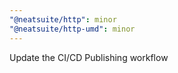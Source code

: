 ```yaml
---
"@neatsuite/http": minor
"@neatsuite/http-umd": minor
---
```


Update the CI/CD Publishing workflow
